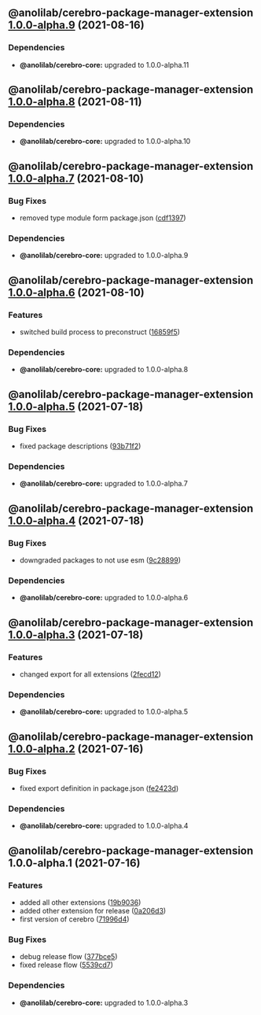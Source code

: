 ## @anolilab/cerebro-package-manager-extension [1.0.0-alpha.9](https://github.com/anolilab/cerebro/compare/@anolilab/cerebro-package-manager-extension@1.0.0-alpha.8...@anolilab/cerebro-package-manager-extension@1.0.0-alpha.9) (2021-08-16)



### Dependencies

* **@anolilab/cerebro-core:** upgraded to 1.0.0-alpha.11

## @anolilab/cerebro-package-manager-extension [1.0.0-alpha.8](https://github.com/anolilab/cerebro/compare/@anolilab/cerebro-package-manager-extension@1.0.0-alpha.7...@anolilab/cerebro-package-manager-extension@1.0.0-alpha.8) (2021-08-11)



### Dependencies

* **@anolilab/cerebro-core:** upgraded to 1.0.0-alpha.10

## @anolilab/cerebro-package-manager-extension [1.0.0-alpha.7](https://github.com/anolilab/cerebro/compare/@anolilab/cerebro-package-manager-extension@1.0.0-alpha.6...@anolilab/cerebro-package-manager-extension@1.0.0-alpha.7) (2021-08-10)


### Bug Fixes

* removed type module form package.json ([cdf1397](https://github.com/anolilab/cerebro/commit/cdf13971faaee737c03c9db41cb8ed6169871db1))



### Dependencies

* **@anolilab/cerebro-core:** upgraded to 1.0.0-alpha.9

## @anolilab/cerebro-package-manager-extension [1.0.0-alpha.6](https://github.com/anolilab/cerebro/compare/@anolilab/cerebro-package-manager-extension@1.0.0-alpha.5...@anolilab/cerebro-package-manager-extension@1.0.0-alpha.6) (2021-08-10)


### Features

* switched build process to preconstruct ([16859f5](https://github.com/anolilab/cerebro/commit/16859f5608db8d52d926201805a582244b6d86de))



### Dependencies

* **@anolilab/cerebro-core:** upgraded to 1.0.0-alpha.8

## @anolilab/cerebro-package-manager-extension [1.0.0-alpha.5](https://github.com/anolilab/cerebro/compare/@anolilab/cerebro-package-manager-extension@1.0.0-alpha.4...@anolilab/cerebro-package-manager-extension@1.0.0-alpha.5) (2021-07-18)


### Bug Fixes

* fixed package descriptions ([93b71f2](https://github.com/anolilab/cerebro/commit/93b71f2377ef403c15b330f86fa13ae9d95d47c6))



### Dependencies

* **@anolilab/cerebro-core:** upgraded to 1.0.0-alpha.7

## @anolilab/cerebro-package-manager-extension [1.0.0-alpha.4](https://github.com/anolilab/cerebro/compare/@anolilab/cerebro-package-manager-extension@1.0.0-alpha.3...@anolilab/cerebro-package-manager-extension@1.0.0-alpha.4) (2021-07-18)


### Bug Fixes

* downgraded packages to not use esm ([9c28899](https://github.com/anolilab/cerebro/commit/9c288992621900011c3d0b881368fce76b7477ca))



### Dependencies

* **@anolilab/cerebro-core:** upgraded to 1.0.0-alpha.6

## @anolilab/cerebro-package-manager-extension [1.0.0-alpha.3](https://github.com/anolilab/cerebro/compare/@anolilab/cerebro-package-manager-extension@1.0.0-alpha.2...@anolilab/cerebro-package-manager-extension@1.0.0-alpha.3) (2021-07-18)


### Features

* changed export for all extensions ([2fecd12](https://github.com/anolilab/cerebro/commit/2fecd12ae4289f154c39fc4ee28d87f1a303376a))



### Dependencies

* **@anolilab/cerebro-core:** upgraded to 1.0.0-alpha.5

## @anolilab/cerebro-package-manager-extension [1.0.0-alpha.2](https://github.com/anolilab/cerebro/compare/@anolilab/cerebro-package-manager-extension@1.0.0-alpha.1...@anolilab/cerebro-package-manager-extension@1.0.0-alpha.2) (2021-07-16)


### Bug Fixes

* fixed export definition in package.json ([fe2423d](https://github.com/anolilab/cerebro/commit/fe2423dd23e305a07e4e3522b60da92e15c34670))



### Dependencies

* **@anolilab/cerebro-core:** upgraded to 1.0.0-alpha.4

## @anolilab/cerebro-package-manager-extension 1.0.0-alpha.1 (2021-07-16)


### Features

* added all other extensions ([19b9036](https://github.com/anolilab/cerebro/commit/19b9036e750823dabe8a5cb16915a68ef3e36f2a))
* added other extension for release ([0a206d3](https://github.com/anolilab/cerebro/commit/0a206d37bd8dc2b1ffa2a9cd04e007c9a409b3f0))
* first version of cerebro ([71996d4](https://github.com/anolilab/cerebro/commit/71996d4122b1b64f09121d2c18d04986a3f6b42f))


### Bug Fixes

* debug release flow ([377bce5](https://github.com/anolilab/cerebro/commit/377bce563a092a1e9d82e908ae6d0a0183fe72c1))
* fixed release flow ([5539cd7](https://github.com/anolilab/cerebro/commit/5539cd7263692bbdaec0c1a3f13d084485a3e6fa))



### Dependencies

* **@anolilab/cerebro-core:** upgraded to 1.0.0-alpha.3
